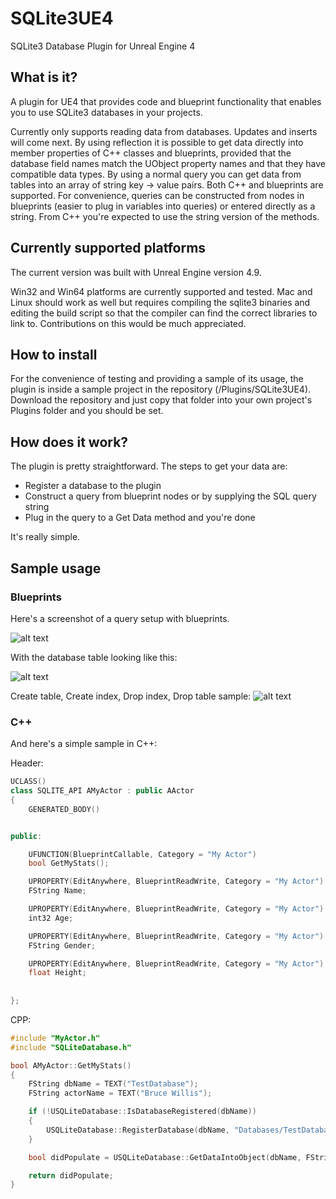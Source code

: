 # SQLite3UE4
SQLite3 Database Plugin for Unreal Engine 4


## What is it?
A plugin for UE4 that provides code and blueprint functionality that enables you to use SQLite3 databases in your projects.

Currently only supports reading data from databases. Updates and inserts will come next.
By using reflection it is possible to get data directly into member properties of C++ classes and blueprints, provided that the database field names match the UObject property names and that they have compatible data types. By using a normal query you can get data from tables into an array of string key -> value pairs.
Both C++ and blueprints are supported. For convenience, queries can be constructed from nodes in blueprints (easier to plug in variables into queries) or entered directly as a string. From C++ you're expected to use the string version of the methods.


## Currently supported platforms

The current version was built with Unreal Engine version 4.9.

Win32 and Win64 platforms are currently supported and tested. Mac and Linux should work as well but requires compiling the sqlite3 binaries and editing the build script so that the compiler can find the correct libraries to link to. Contributions on this would be much appreciated.


## How to install

For the convenience of testing and providing a sample of its usage, the plugin is inside a sample project in the repository (/Plugins/SQLite3UE4). Download the repository and just copy that folder into your own project's Plugins folder and you should be set.


## How does it work?

The plugin is pretty straightforward.
The steps to get your data are:

* Register a database to the plugin
* Construct a query from blueprint nodes or by supplying the SQL query string
* Plug in the query to a Get Data method and you're done

It's really simple.


## Sample usage

### Blueprints

Here's a screenshot of a query setup with blueprints.

![alt text](http://i.imgur.com/5BtGuzH.png "Blueprint query sample")

With the database table looking like this:

![alt text](http://i.imgur.com/TLteHL2.png "Blueprint query sample")

Create table, Create index, Drop index, Drop table sample:
![alt text](https://github.com/KhArtNJava/SQLite3UE4/blob/master/Docs/CreateTableExample3.png?raw=true "Blueprint Create table, Create index, Drop index, Drop table sample")


### C++

And here's a simple sample in C++:

Header:
```c++
UCLASS()
class SQLITE_API AMyActor : public AActor
{
	GENERATED_BODY()


public:

	UFUNCTION(BlueprintCallable, Category = "My Actor")
	bool GetMyStats();

	UPROPERTY(EditAnywhere, BlueprintReadWrite, Category = "My Actor")
	FString Name;

	UPROPERTY(EditAnywhere, BlueprintReadWrite, Category = "My Actor")
	int32 Age;

	UPROPERTY(EditAnywhere, BlueprintReadWrite, Category = "My Actor")
	FString Gender;

	UPROPERTY(EditAnywhere, BlueprintReadWrite, Category = "My Actor")
	float Height;
	
	
};

```

CPP:

```c++
#include "MyActor.h"
#include "SQLiteDatabase.h"

bool AMyActor::GetMyStats()
{
	FString dbName = TEXT("TestDatabase");
	FString actorName = TEXT("Bruce Willis");

	if (!USQLiteDatabase::IsDatabaseRegistered(dbName))
	{
		USQLiteDatabase::RegisterDatabase(dbName, "Databases/TestDatabase.db", true);
	}

	bool didPopulate = USQLiteDatabase::GetDataIntoObject(dbName, FString::Printf(TEXT("SELECT Name, Age, Gender, Height FROM Actors WHERE Name = \"%s\""), *actorName), this);

	return didPopulate;
}
```

